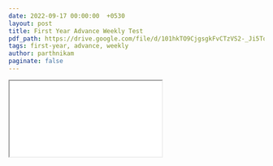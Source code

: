 ```yaml
---
date: 2022-09-17 00:00:00  +0530
layout: post
title: First Year Advance Weekly Test
pdf_path: https://drive.google.com/file/d/101hkTO9CjgsgkFvCTzVS2-_Ji5ToCJq0/preview?usp=drive_link
tags: first-year, advance, weekly
author: parthnikam
paginate: false
---
```


<iframe class="embed-pdf" src="{{ page.pdf_path }}#toolbar=0" seamless="seamless" scrolling="no" style="overflow:hidden"></iframe>
